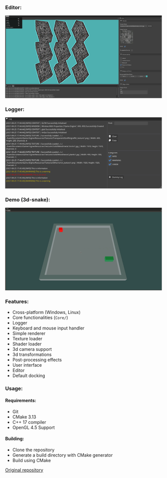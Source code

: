 ### Editor:
![Game-Engine](Media/game_engine.png)

### Logger:
![Logger](Media/logger.png)

### Demo (3d-snake):
![Demo (3d-snake)](Media/snake_demo.png)

### Features:

- Cross-platform (Windows, Linux)
- Core functionalities (`Core/`)
- Logger
- Keyboard and mouse input handler
- Simple renderer
- Texture loader  
- Shader loader
- 3d camera support
- 3d transformations
- Post-processing effects
- User interface
- Editor
- Default docking

### Usage:

#### Requirements:
- Git
- CMake 3.13
- C++ 17 compiler
- OpenGL 4.5 Support

#### Building:
- Clone the repository
- Generate a build directory with CMake generator
- Build using CMake

[Original repository](https://github.com/Isam-Ilyas29/Game-Engine/)